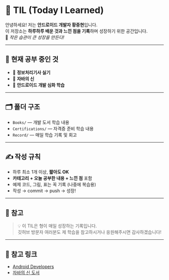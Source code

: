 # 🚀 TIL (Today I Learned)

안녕하세요! 저는 **안드로이드 개발자 황중현**입니다.  
이 저장소는 **하루하루 배운 것과 느낀 점을 기록**하며 성장하기 위한 공간입니다.  
🌱 *작은 습관이 큰 성장을 만든다!*  

---

## 📖 현재 공부 중인 것
- 🎯 **정보처리기사 실기**
- 📗 **자바의 신**
- 🤖 **안드로이드 개발 심화 학습**

---

## 🗂️ 폴더 구조
- `Books/` — 개발 도서 학습 내용  
- `Certifications/` — 자격증 준비 학습 내용  
- `Record/` — 매일 학습 기록 및 회고  

---

## ✍️ 작성 규칙
- 하루 최소 1개 이상, **짧아도 OK**
- **카테고리 + 오늘 공부한 내용 + 느낀 점** 포함
- 예제 코드, 그림, 표는 꼭 기록 (나중에 복습용)
- 작성 → commit → push → 성장!

---

## 🌟 참고
> 💡 이 TIL은 형이 매일 성장하는 기록입니다.  
> 깃허브 방문자 여러분도 제 학습을 참고하시거나 응원해주시면 감사하겠습니다!

---

## 🔗 참고 링크
- [Android Developers](https://developer.android.com/)
- [자바의 신 도서](http://www.yes24.com/Product/Goods/11736078)
